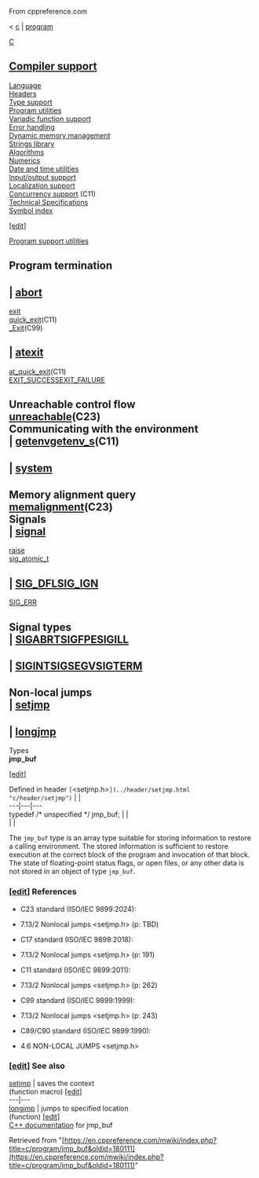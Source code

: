 From cppreference.com

< [c](../../c.html "c")‎ | [program](../program.html "c/program")

[ C](../../c.html "c")

[Compiler support](../compiler_support.html "c/compiler support")  
---  
[Language](../language.html "c/language")  
[Headers](../header.html "c/header")  
[Type support](../types.html "c/types")  
[Program utilities](../program.html "c/program")  
[Variadic function support](../variadic.html "c/variadic")  
[Error handling](../error.html "c/error")  
[Dynamic memory management](../memory.html "c/memory")  
[Strings library](../string.html "c/string")  
[Algorithms](../algorithm.html "c/algorithm")  
[Numerics](../numeric.html "c/numeric")  
[Date and time utilities](../chrono.html "c/chrono")  
[Input/output support](../io.html "c/io")  
[Localization support](../locale.html "c/locale")  
[Concurrency support](../thread.html "c/thread") (C11)  
[Technical Specifications](../experimental.html "c/experimental")  
[Symbol index](../index.html "c/symbol index")  
  
[[edit]](https://en.cppreference.com/mwiki/index.php?title=Template:c/navbar_content&action=edit)

[ Program support utilities](../program.html "c/program")

Program termination  
---  
| [abort](abort.html "c/program/abort")  
---  
[exit](exit.html "c/program/exit")  
[quick_exit](quick_exit.html "c/program/quick exit")(C11)  
[_Exit](_Exit.html "c/program/ Exit")(C99)  
  
| [atexit](atexit.html "c/program/atexit")  
---  
[at_quick_exit](at_quick_exit.html "c/program/at quick exit")(C11)  
[EXIT_SUCCESSEXIT_FAILURE](EXIT_status.html "c/program/EXIT status")  
  
Unreachable control flow  
[unreachable](unreachable.html "c/program/unreachable")(C23)  
Communicating with the environment  
| [getenvgetenv_s](getenv.html "c/program/getenv")(C11)  
---  
  
| [system](system.html "c/program/system")  
---  
  
  
  
Memory alignment query  
[memalignment](memalignment.html "c/program/memalignment")(C23)  
Signals  
| [signal](signal.html "c/program/signal")  
---  
[raise](raise.html "c/program/raise")  
[sig_atomic_t](sig_atomic_t.html "c/program/sig atomic t")  
  
| [SIG_DFLSIG_IGN](SIG_strategies.html "c/program/SIG strategies")  
---  
[SIG_ERR](SIG_ERR.html "c/program/SIG ERR")  
  
Signal types  
| [SIGABRTSIGFPESIGILL](SIG_types.html "c/program/SIG types")  
---  
  
| [SIGINTSIGSEGVSIGTERM](SIG_types.html "c/program/SIG types")  
---  
  
Non-local jumps  
| [setjmp](setjmp.html "c/program/setjmp")  
---  
  
| [longjmp](longjmp.html "c/program/longjmp")  
---  
  
Types  
**jmp_buf**  
  
[[edit]](https://en.cppreference.com/mwiki/index.php?title=Template:c/program/navbar_content&action=edit)

Defined in header `[`<setjmp.h>`](../header/setjmp.html "c/header/setjmp")` |  |   
---|---|---  
typedef /* unspecified */ jmp_buf; |  |   
| |   
  
The `jmp_buf` type is an array type suitable for storing information to restore a calling environment. The stored information is sufficient to restore execution at the correct block of the program and invocation of that block. The state of floating-point status flags, or open files, or any other data is not stored in an object of type `jmp_buf`. 

### [[edit](https://en.cppreference.com/mwiki/index.php?title=c/program/jmp_buf&action=edit&section=1 "Edit section: References")] References

  * C23 standard (ISO/IEC 9899:2024): 



    

  * 7.13/2 Nonlocal jumps <setjmp.h> (p: TBD) 



  * C17 standard (ISO/IEC 9899:2018): 



    

  * 7.13/2 Nonlocal jumps <setjmp.h> (p: 191) 



  * C11 standard (ISO/IEC 9899:2011): 



    

  * 7.13/2 Nonlocal jumps <setjmp.h> (p: 262) 



  * C99 standard (ISO/IEC 9899:1999): 



    

  * 7.13/2 Nonlocal jumps <setjmp.h> (p: 243) 



  * C89/C90 standard (ISO/IEC 9899:1990): 



    

  * 4.6 NON-LOCAL JUMPS <setjmp.h>



### [[edit](https://en.cppreference.com/mwiki/index.php?title=c/program/jmp_buf&action=edit&section=2 "Edit section: See also")] See also

[ setjmp](setjmp.html "c/program/setjmp") |  saves the context   
(function macro) [[edit]](https://en.cppreference.com/mwiki/index.php?title=Template:c/program/dsc_setjmp&action=edit)  
---|---  
[ longjmp](longjmp.html "c/program/longjmp") |  jumps to specified location   
(function) [[edit]](https://en.cppreference.com/mwiki/index.php?title=Template:c/program/dsc_longjmp&action=edit)  
[C++ documentation](../../cpp/utility/program/jmp_buf.html "cpp/utility/program/jmp buf") for jmp_buf  
  
Retrieved from "[https://en.cppreference.com/mwiki/index.php?title=c/program/jmp_buf&oldid=180111](https://en.cppreference.com/mwiki/index.php?title=c/program/jmp_buf&oldid=180111)" 
